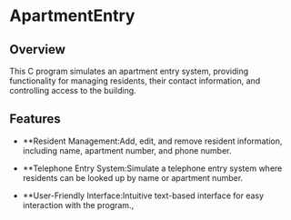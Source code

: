 # ApartmentEntry

## Overview

This C program simulates an apartment entry system, providing functionality for managing residents, their contact information, and controlling access to the building.

## Features

- **Resident Management:Add, edit, and remove resident information, including name, apartment number, and phone number.

- **Telephone Entry System:Simulate a telephone entry system where residents can be looked up by name or apartment number.

- **User-Friendly Interface:Intuitive text-based interface for easy interaction with the program., 

